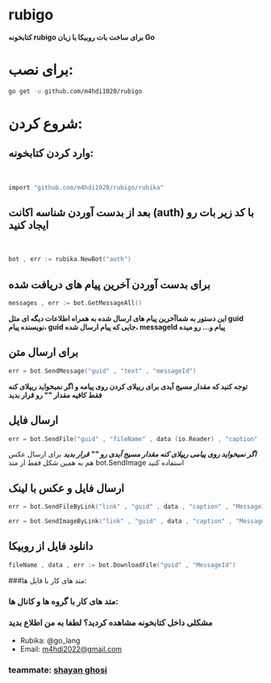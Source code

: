 # rubigo
**‌کتابخونه rubigo برای ساخت بات روبیکا با زبان Go**

# برای نصب:

```sh
go get -u github.com/m4hdi1020/rubigo
```

# شروع کردن:
## وارد کردن کتابخونه:
‍‍‍
```sh
import "github.com/m4hdi1020/rubigo/rubika"
```

## بعد از بدست آوردن شناسه اکانت (auth) با کد زیر بات رو ایجاد کنید
‍‍

```go
bot , err := rubika.NewBot("auth")
```

## برای بدست آوردن آخرین پیام های دریافت شده

```go
messages , err := bot.GetMessageAll()
```

**این دستور به شماآخرین پیام های ارسال شده به همراه اطلاعات دیگه ای مثل guid نویسنده پیام، guid جایی که پیام ارسال شده، messageId پیام و... رو میده**

## برای ارسال متن

```go
err = bot.SendMessage("guid" , "text" , "messageId")
```
**توجه کنید که مقدار مسیج آیدی برای ریپلای کردن روی پیامه و اگر نمیخواید ریپلای کنه فقط کافیه مقدار "" رو قرار بدید**

## ارسال فایل

```go
err = bot.SendFile("guid" , "fileName" , data (io.Reader) , "caption" , "MessageId")
```
***اگر نمیخواید روی پیامی ریپلای کنه مقدار مسیج آیدی رو "" قرار بدید***
برای ارسال عکس هم به همین شکل فقط از متد bot.SendImage استفاده کنید

## ارسال فایل و عکس با لینک
```go
err = bot.SendFileByLink("link" , "guid" , data , "caption" , "MessageId")

err = bot.SendImageByLink("link" , "guid" , data , "caption" , "MessageId")
```

## دانلود فایل از روبیکا
```go
fileName , data , err := bot.DownloadFile("guid" , "MessageId")
```


###متد های کار با فایل ها:
‍‍
### متد های کار با گروه ها و کانال ها:

### مشکلی داخل کتابخونه مشاهده کردید؟ لطفا به من اطلاع بدید
+ Rubika: @go_lang
+ Email: m4hdi2022@gmail.com



### teammate: [shayan ghosi](https://github.com/shadowcoder2020)

